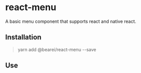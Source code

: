 # react-menu

A basic menu component that supports react and native react.

## Installation

> yarn add @bearei/react-menu --save

## Use

```typescript

```
